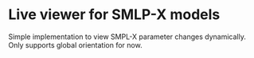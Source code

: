# Live viewer for SMLP-X models

Simple implementation to view SMPL-X parameter changes dynamically. 
Only supports global orientation for now.
